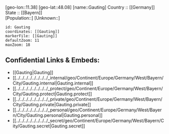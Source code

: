 ﻿---
location: [48.08,11.38] 
mapzoom: [7,12] 
mapmarker: city 
type: City
tags:
- geo/City


SpocWebEntityId: 30374
isDeleted: false
confidential: public

---
[geo-lon::11.38] 
[geo-lat::48.08] 
[name::Gauting] 
Country :: [[Germany]]  
State :: [[Bayern]]  
[Population::] 
[Unknown::] 


```leaflet
id: Gauting
coordinates: [[Gauting]] 
markerFile: [[Gauting]] 
defaultZoom: 11 
maxZoom: 18
```


## Confidential Links & Embeds: 
- [[Gauting|Gauting]]  
- [[../../../../../../../../_internal/geo/Continent/Europe/Germany/West/Bayern/City/Gauting.internal|Gauting.internal]] 
- [[../../../../../../../../_protect/geo/Continent/Europe/Germany/West/Bayern/City/Gauting.protect|Gauting.protect]] 
- [[../../../../../../../../_private/geo/Continent/Europe/Germany/West/Bayern/City/Gauting.private|Gauting.private]] 
- [[../../../../../../../../_personal/geo/Continent/Europe/Germany/West/Bayern/City/Gauting.personal|Gauting.personal]] 
- [[../../../../../../../../_secret/geo/Continent/Europe/Germany/West/Bayern/City/Gauting.secret|Gauting.secret]] 
